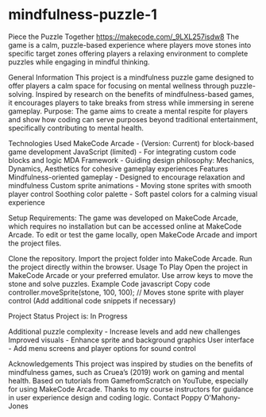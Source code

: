# mindfulness-puzzle-1
Piece the Puzzle Together
https://makecode.com/_9LXL257isdw8
The game is a calm, puzzle-based experience where players move stones into specific target zones offering players a relaxing environment to complete puzzles while engaging in mindful thinking.

General Information
This project is a mindfulness puzzle game designed to offer players a calm space for focusing on mental wellness through puzzle-solving. Inspired by research on the benefits of mindfulness-based games, it encourages players to take breaks from stress while immersing in serene gameplay.
Purpose: The game aims to create a mental respite for players and show how coding can serve purposes beyond traditional entertainment, specifically contributing to mental health.

Technologies Used
MakeCode Arcade - (Version: Current) for block-based game development
JavaScript (limited) - For integrating custom code blocks and logic
MDA Framework - Guiding design philosophy: Mechanics, Dynamics, Aesthetics for cohesive gameplay experiences
Features
Mindfulness-oriented gameplay - Designed to encourage relaxation and mindfulness
Custom sprite animations - Moving stone sprites with smooth player control
Soothing color palette - Soft pastel colors for a calming visual experience


Setup
Requirements: The game was developed on MakeCode Arcade, which requires no installation but can be accessed online at MakeCode Arcade.
To edit or test the game locally, open MakeCode Arcade and import the project files.

Clone the repository.
Import the project folder into MakeCode Arcade.
Run the project directly within the browser.
Usage
To Play
Open the project in MakeCode Arcade or your preferred emulator.
Use arrow keys to move the stone and solve puzzles.
Example Code
javascript
Copy code
controller.moveSprite(stone, 100, 100); 
// Moves stone sprite with player control
(Add additional code snippets if necessary)

Project Status
Project is: In Progress


Additional puzzle complexity - Increase levels and add new challenges
Improved visuals - Enhance sprite and background graphics
User interface - Add menu screens and player options for sound control

Acknowledgements
This project was inspired by studies on the benefits of mindfulness games, such as Cruea’s (2019) work on gaming and mental health.
Based on tutorials from GamefromScratch on YouTube, especially for using MakeCode Arcade.
Thanks to my course instructors for guidance in user experience design and coding logic.
Contact
Poppy O'Mahony-Jones


